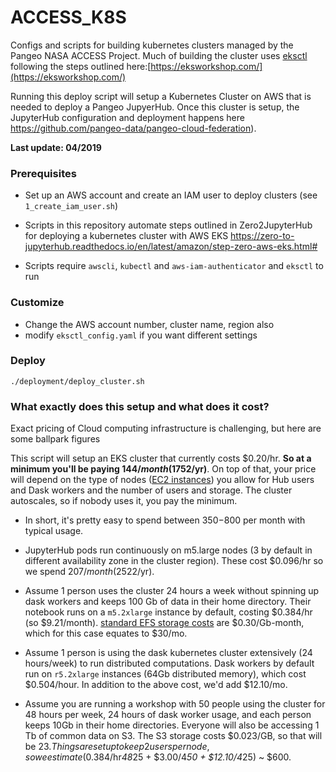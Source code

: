 # ACCESS_K8S
Configs and scripts for building kubernetes clusters managed by the Pangeo NASA ACCESS Project. Much of building the cluster uses [eksctl](https://github.com/weaveworks/eksctl) following the steps outlined here:[https://eksworkshop.com/](https://eksworkshop.com/)

Running this deploy script will setup a Kubernetes Cluster on AWS that is needed to deploy a Pangeo JupyerHub. Once this cluster is setup, the JupyterHub configuration and deployment happens here https://github.com/pangeo-data/pangeo-cloud-federation).

**Last update: 04/2019**


### Prerequisites

* Set up an AWS account and create an IAM user to deploy clusters (see `1_create_iam_user.sh`)

* Scripts in this repository automate steps outlined in Zero2JupyterHub for deploying a kubernetes cluster with AWS EKS
https://zero-to-jupyterhub.readthedocs.io/en/latest/amazon/step-zero-aws-eks.html#

* Scripts require `awscli`, `kubectl` and `aws-iam-authenticator` and `eksctl` to run


### Customize

* Change the AWS account number, cluster name, region also
* modify `eksctl_config.yaml` if you want different settings


### Deploy

`./deployment/deploy_cluster.sh`


### What exactly does this setup and what does it cost?

Exact pricing of Cloud computing infrastructure is challenging, but here are some ballpark figures

This script will setup an EKS cluster that currently costs $0.20/hr.  **So at a minimum you'll be paying $144/month ($1752/yr)**. On top of that, your price will depend on the type of nodes ([EC2 instances](https://aws.amazon.com/ec2/pricing/)) you allow for Hub users and Dask workers and the number of users and storage. The cluster autoscales, so if nobody uses it, you pay the minimum.

* In short, it's pretty easy to spend between $350-$800 per month with typical usage.

* JupyterHub pods run continuously on m5.large nodes (3 by default in different availability zone in the cluster region). These cost $0.096/hr so we spend $207/month ($2522/yr).

* Assume 1 person uses the cluster 24 hours a week without spinning up dask workers and keeps 100 Gb of data in their home directory. Their notebook runs on a `m5.2xlarge` instance by default, costing $0.384/hr (so $9.21/month). [standard EFS storage costs](https://aws.amazon.com/efs/pricing/) are $0.30/Gb-month, which for this case equates to $30/mo.

* Assume 1 person is using the dask kubernetes cluster extensively (24 hours/week) to run distributed computations. Dask workers by default run on `r5.2xlarge` instances (64Gb distributed memory), which cost $0.504/hour. In addition to the above cost, we'd add $12.10/mo.

* Assume you are running a workshop with 50 people using the cluster for 48 hours per week, 24 hours of dask worker usage, and each person keeps 10Gb in their home directories. Everyone will also be accessing 1 Tb of common data on S3. The S3 storage costs $0.023/GB, so that will be $23. Things are setup to keep 2 users per node, so we estimate ($0.384/hr*48*25 + $3.00/4*50 + $12.10/4*25) ~ $600.
